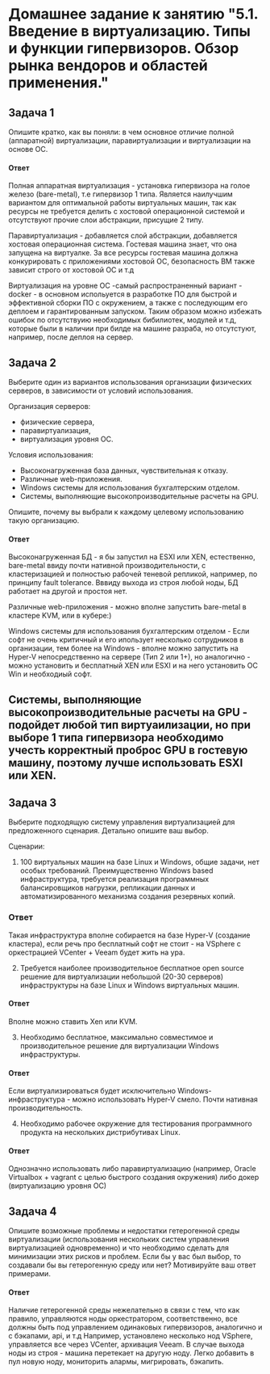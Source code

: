 
# Домашнее задание к занятию "5.1. Введение в виртуализацию. Типы и функции гипервизоров. Обзор рынка вендоров и областей применения."

## Задача 1

Опишите кратко, как вы поняли: в чем основное отличие полной (аппаратной) виртуализации, паравиртуализации и виртуализации на основе ОС.

#### Ответ
Полная аппаратная виртуализация - установка гипервизора на голое железо (bare-metal), т.е гипервизор 1 типа. Является наилучшим вариантом для оптимальной работы виртуальных машин, так как ресурсы не требуется делить с хостовой операционной системой и отсутствуют прочие слои абстракции, присущие 2 типу.

Паравиртуализация - добавляется слой абстракции, добавляется хостовая операционная система. Гостевая машина знает, что она запущена на виртуалке. За все ресурсы гостевая машина должна конкурировать с приложениями хостовой ОС, безопасность ВМ также зависит строго от хостовой ОС и т.д 

Виртуализация на уровне ОС -самый распространенный вариант - docker -  в основном испольуется в разработке ПО для быстрой и эффективной сборки ПО с окружением, а также с последующим его деплоем и гарантированным запуском. Таким образом можно избежать ошибок по отсутствуию необходимых бибилиотек, модулей и т.д, которые были в наличии при билде на машине разраба,  но отсутстуют, например, после деплоя на сервер. 


## Задача 2

Выберите один из вариантов использования организации физических серверов, в зависимости от условий использования.

Организация серверов:
- физические сервера,
- паравиртуализация,
- виртуализация уровня ОС.

Условия использования:
- Высоконагруженная база данных, чувствительная к отказу.
- Различные web-приложения.
- Windows системы для использования бухгалтерским отделом.
- Системы, выполняющие высокопроизводительные расчеты на GPU.

Опишите, почему вы выбрали к каждому целевому использованию такую организацию.

#### Ответ
Высоконагруженная БД - я бы запустил на ESXI или XEN, естественно, bare-metal ввиду почти нативной производительности, с кластеризацией и полностью рабочей теневой репликой, например, по принципу fault tolerance. Вввиду выхода из строя любой ноды, БД работает на другой и простоя нет.

Различные web-приложения - можно вполне запустить bare-metal в  кластере KVM,  или в кубере:)

Windows системы для использования бухгалтерским отделом - Если софт не очень критичный и его ипользует несколько сотрудников в организации, тем более на Windows - вполне можно запустить на Hyper-V непосредственно на сервере (Тип 2 или 1+), но аналогично - можно установить и бесплатный XEN или ESXI и на него установить ОС Win и необходиый софт.

Системы, выполняющие высокопроизводительные расчеты на GPU - подойдет любой тип виртуаилизации, но при выборе 1 типа гипервизора необходимо учесть корректный проброс GPU в гостевую машину, поэтому лучше использовать ESXI или XEN.
- 
## Задача 3

Выберите подходящую систему управления виртуализацией для предложенного сценария. Детально опишите ваш выбор.

Сценарии:

1. 100 виртуальных машин на базе Linux и Windows, общие задачи, нет особых требований. Преимущественно Windows based инфраструктура, требуется реализация программных балансировщиков нагрузки, репликации данных и автоматизированного механизма создания резервных копий.

### Ответ
Такая инфраструктура вполне собирается на базе Hyper-V (создание кластера), если речь про бесплатный софт не стоит - на VSphere с оркестрацией VCenter + Veeam будет жить на ура. 


2. Требуется наиболее производительное бесплатное open source решение для виртуализации небольшой (20-30 серверов) инфраструктуры на базе Linux и Windows виртуальных машин.

#### Ответ
Вполне можно ставить Xen или KVM.

3. Необходимо бесплатное, максимально совместимое и производительное решение для виртуализации Windows инфраструктуры.

#### Ответ
Если виртуализироваться будет исключительно Windows-инфраструктура - можно использовать Hyper-V смело. Почти нативная производительность.

4. Необходимо рабочее окружение для тестирования программного продукта на нескольких дистрибутивах Linux.

#### Ответ
Однозначно использовать либо паравиртуализацию (например, Oracle Virtualbox + vagrant с целью быстрого создания окружения) либо докер (виртуализацию уровня ОС)

## Задача 4

Опишите возможные проблемы и недостатки гетерогенной среды виртуализации (использования нескольких систем управления виртуализацией одновременно) и что необходимо сделать для минимизации этих рисков и проблем. Если бы у вас был выбор, то создавали бы вы гетерогенную среду или нет? Мотивируйте ваш ответ примерами.

#### Ответ
Наличие гетерогенной среды нежелательно в связи с тем, что как правило, управляются ноды оркестратором, соответственно, все должны быть под управлением одинаковых гипервизоров, аналогично и с бэкапами, api, и т.д
Например, установлено несколько нод VSphere, управляется все через VCenter, архивация Veeam. В случае выхода ноды из строя - машина перетекает на другую ноду. Легко добавить в пул новую ноду, мониторить алармы, мигрировать, бэкапить.
